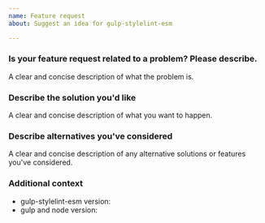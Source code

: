 ```yaml
---
name: Feature request
about: Suggest an idea for gulp-stylelint-esm

---
```


### Is your feature request related to a problem? Please describe.

A clear and concise description of what the problem is.

### Describe the solution you'd like

A clear and concise description of what you want to happen.

### Describe alternatives you've considered

A clear and concise description of any alternative solutions or features you've considered.

### Additional context

- gulp-stylelint-esm version:
- gulp and node version:
